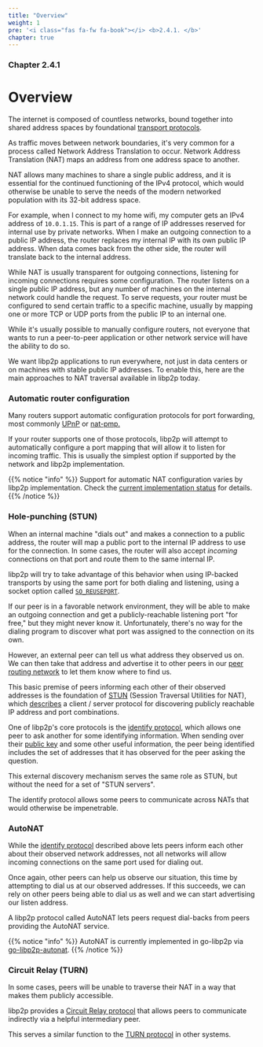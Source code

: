 ```yaml
---
title: "Overview"
weight: 1
pre: '<i class="fas fa-fw fa-book"></i> <b>2.4.1. </b>'
chapter: true
---
```


### Chapter 2.4.1

# Overview

The internet is composed of countless networks, bound together into shared address spaces by foundational [transport protocols](/concepts/transport/).

As traffic moves between network boundaries, it's very common for a process called Network Address Translation to occur. Network Address Translation (NAT) maps an address from one address space to another.

NAT allows many machines to share a single public address, and it is essential for the continued functioning of the IPv4 protocol, which would otherwise be unable to serve the needs of the modern networked population with its 32-bit address space.

For example, when I connect to my home wifi, my computer gets an IPv4 address of `10.0.1.15`. This is part of a range of IP addresses reserved for internal use by private networks. When I make an outgoing connection to a public IP address, the router replaces my internal IP with its own public IP address. When data comes back from the other side, the router will translate back to the internal address.

While NAT is usually transparent for outgoing connections, listening for incoming connections requires some configuration. The router listens on a single public IP address, but any number of machines on the internal network could handle the request. To serve requests, your router must be configured to send certain traffic to a specific machine, usually by mapping one or more TCP or UDP ports from the public IP to an internal one.

While it's usually possible to manually configure routers, not everyone that wants to run a peer-to-peer application or other network service will have the ability to do so.

We want libp2p applications to run everywhere, not just in data centers or on machines with stable public IP addresses. To enable this, here are the main approaches to NAT traversal available in libp2p today.

### Automatic router configuration

Many routers support automatic configuration protocols for port forwarding, most commonly [UPnP][wiki_upnp] or [nat-pmp.][wiki_nat-pmp]

If your router supports one of those protocols, libp2p will attempt to automatically configure a port mapping that will allow it to listen for incoming traffic. This is usually the simplest option if supported by the network and libp2p implementation.

{{% notice "info" %}}
Support for automatic NAT configuration varies by libp2p implementation.
Check the [current implementation status](https://libp2p.io/implementations/#nat-traversal) for details.
{{% /notice %}}

### Hole-punching (STUN)

When an internal machine "dials out" and makes a connection to a public address, the router will map a public port to the internal IP address to use for the connection. In some cases, the router will also accept *incoming* connections on that port and route them to the same internal IP.

libp2p will try to take advantage of this behavior when using IP-backed transports by using the same port for both dialing and listening, using a socket option called [`SO_REUSEPORT`](https://lwn.net/Articles/542629/).

If our peer is in a favorable network environment, they will be able to make an outgoing connection and get a publicly-reachable listening port "for free," but they might never know it. Unfortunately, there's no way for the dialing program to discover what port was assigned to the connection on its own.

However, an external peer can tell us what address they observed us on. We can then take that address and advertise it to other peers in our [peer routing network](/concepts/peer-routing/) to let them know where to find us.

This basic premise of peers informing each other of their observed addresses is the foundation of [STUN][wiki_stun] (Session Traversal Utilities for NAT), which [describes][rfc_stun] a client / server protocol for discovering publicly reachable IP address and port combinations.

One of libp2p's core protocols is the [identify protocol][spec_identify], which allows one peer to ask another for some identifying information. When sending over their [public key](/concepts/peers/) and some other useful information, the peer being identified includes the set of addresses that it has observed for the peer asking the question.

This external discovery mechanism serves the same role as STUN, but without the need for a set of "STUN servers".

The identify protocol allows some peers to communicate across NATs that would otherwise be impenetrable.

### AutoNAT

While the [identify protocol][spec_identify] described above lets peers inform each other about their observed network addresses, not all networks will allow incoming connections on the same port used for dialing out.

Once again, other peers can help us observe our situation, this time by attempting to dial us at our observed addresses. If this succeeds, we can rely on other peers being able to dial us as well and we can start advertising our listen address.

A libp2p protocol called AutoNAT lets peers request dial-backs from peers providing the AutoNAT service.

{{% notice "info" %}}
AutoNAT is currently implemented in go-libp2p via [go-libp2p-autonat](https://github.com/libp2p/go-libp2p/tree/master/p2p/host/autonat).
{{% /notice %}}


### Circuit Relay (TURN)

In some cases, peers will be unable to traverse their NAT in a way that makes them publicly accessible.

libp2p provides a [Circuit Relay protocol](/concepts/circuit-relay/) that allows peers to communicate indirectly via a helpful intermediary peer.

This serves a similar function to the [TURN protocol](https://tools.ietf.org/html/rfc5766) in other systems.

[wiki_upnp]: https://en.wikipedia.org/wiki/Universal_Plug_and_Play
[wiki_nat-pmp]: https://en.wikipedia.org/wiki/NAT_Port_Mapping_Protocol
[wiki_stun]: https://en.wikipedia.org/wiki/STUN
[rfc_stun]: https://tools.ietf.org/html/rfc3489
[lwn_reuseport]: https://lwn.net/Articles/542629/
[spec_identify]: https://github.com/libp2p/specs/tree/master/identify
